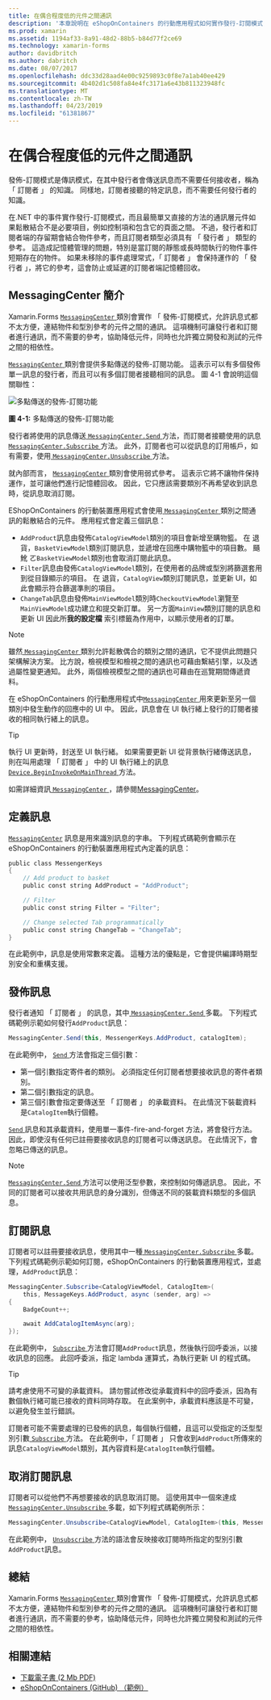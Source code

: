 ```yaml
---
title: 在偶合程度低的元件之間通訊
description: '本章說明在 eShopOnContainers 的行動應用程式如何實作發行-訂閱模式，讓不方便連結物件和型別參考的元件之間的訊息式通訊 '
ms.prod: xamarin
ms.assetid: 1194af33-8a91-48d2-88b5-b84d77f2ce69
ms.technology: xamarin-forms
author: davidbritch
ms.author: dabritch
ms.date: 08/07/2017
ms.openlocfilehash: ddc33d28aad4e00c9259893c0f8e7a1ab40ee429
ms.sourcegitcommit: 4b402d1c508fa84e4fc3171a6e43b811323948fc
ms.translationtype: MT
ms.contentlocale: zh-TW
ms.lasthandoff: 04/23/2019
ms.locfileid: "61381867"
---
```

# <a name="communicating-between-loosely-coupled-components"></a>在偶合程度低的元件之間通訊

發佈-訂閱模式是傳訊模式，在其中發行者會傳送訊息而不需要任何接收者，稱為 「 訂閱者 」 的知識。 同樣地，訂閱者接聽的特定訊息，而不需要任何發行者的知識。

在.NET 中的事件實作發行-訂閱模式，而且最簡單又直接的方法的通訊層元件如果鬆散結合不是必要項目，例如控制項和包含它的頁面之間。 不過，發行者和訂閱者端的存留期會結合物件參考，而且訂閱者類型必須具有 「 發行者 」 類型的參考。 這造成記憶體管理的問題，特別是當訂閱的靜態或長時間執行的物件事件短期存在的物件。 如果未移除的事件處理常式，「 訂閱者 」 會保持運作的 「 發行者 」，將它的參考，這會防止或延遲的訂閱者端記憶體回收。

## <a name="introduction-to-messagingcenter"></a>MessagingCenter 簡介

Xamarin.Forms [ `MessagingCenter` ](xref:Xamarin.Forms.MessagingCenter)類別會實作 「 發佈-訂閱模式，允許訊息式都不太方便，連結物件和型別參考的元件之間的通訊。 這項機制可讓發行者和訂閱者進行通訊，而不需要的參考，協助降低元件，同時也允許獨立開發和測試的元件之間的相依性。

[ `MessagingCenter` ](xref:Xamarin.Forms.MessagingCenter)類別會提供多點傳送的發佈-訂閱功能。 這表示可以有多個發佈單一訊息的發行者，而且可以有多個訂閱者接聽相同的訊息。 圖 4-1 會說明這個關聯性：

![](communicating-between-loosely-coupled-components-images/messagingcenter.png "多點傳送的發佈-訂閱功能")

**圖 4-1:** 多點傳送的發佈-訂閱功能

發行者將使用的訊息傳送[ `MessagingCenter.Send` ](xref:Xamarin.Forms.MessagingCenter.Send*)方法，而訂閱者接聽使用的訊息[ `MessagingCenter.Subscribe` ](xref:Xamarin.Forms.MessagingCenter.Subscribe*)方法。 此外，訂閱者也可以從訊息的訂用帳戶，如有需要，使用[ `MessagingCenter.Unsubscribe` ](xref:Xamarin.Forms.MessagingCenter.Unsubscribe*)方法。

就內部而言， [ `MessagingCenter` ](xref:Xamarin.Forms.MessagingCenter)類別會使用弱式參考。 這表示它將不讓物件保持運作，並可讓他們進行記憶體回收。 因此，它只應該需要類別不再希望收到訊息時，從訊息取消訂閱。

EShopOnContainers 的行動裝置應用程式會使用[ `MessagingCenter` ](xref:Xamarin.Forms.MessagingCenter)類別之間通訊的鬆散結合的元件。 應用程式會定義三個訊息：

-   `AddProduct`訊息由發佈`CatalogViewModel`類別的項目會新增至購物籃。 在 退貨，`BasketViewModel`類別訂閱訊息，並遞增在回應中購物籃中的項目數。 颾魤 ㄛ`BasketViewModel`類別也會取消訂閱此訊息。
-   `Filter`訊息由發佈`CatalogViewModel`類別，在使用者的品牌或型別將篩選套用到從目錄顯示的項目。 在 退貨，`CatalogView`類別訂閱訊息，並更新 UI，如此會顯示符合篩選準則的項目。
-   `ChangeTab`訊息由發佈`MainViewModel`類別時`CheckoutViewModel`瀏覽至`MainViewModel`成功建立和提交新訂單。 另一方面`MainView`類別訂閱的訊息和更新 UI 因此所**我的設定檔** 索引標籤為作用中，以顯示使用者的訂單。

> [!NOTE]
> 雖然[ `MessagingCenter` ](xref:Xamarin.Forms.MessagingCenter)類別允許鬆散偶合的類別之間的通訊，它不提供此問題只架構解決方案。 比方說，檢視模型和檢視之間的通訊也可藉由繫結引擎，以及透過屬性變更通知。 此外，兩個檢視模型之間的通訊也可藉由在巡覽期間傳遞資料。

在 eShopOnContainers 的行動應用程式中[`MessagingCenter` ](xref:Xamarin.Forms.MessagingCenter)用來更新至另一個類別中發生動作的回應中的 UI 中。 因此，訊息會在 UI 執行緒上發行的訂閱者接收的相同執行緒上的訊息。

> [!TIP]
> 執行 UI 更新時，封送至 UI 執行緒。 如果需要更新 UI 從背景執行緒傳送訊息，則在叫用處理 「 訂閱者 」 中的 UI 執行緒上的訊息[ `Device.BeginInvokeOnMainThread` ](xref:Xamarin.Forms.Device.BeginInvokeOnMainThread(System.Action))方法。

如需詳細資訊[ `MessagingCenter` ](xref:Xamarin.Forms.MessagingCenter)，請參閱[MessagingCenter](~/xamarin-forms/app-fundamentals/messaging-center.md)。

## <a name="defining-a-message"></a>定義訊息

[`MessagingCenter`](xref:Xamarin.Forms.MessagingCenter) 訊息是用來識別訊息的字串。 下列程式碼範例會顯示在 eShopOnContainers 的行動裝置應用程式內定義的訊息：

```csharp
public class MessengerKeys  
{  
    // Add product to basket  
    public const string AddProduct = "AddProduct";  

    // Filter  
    public const string Filter = "Filter";  

    // Change selected Tab programmatically  
    public const string ChangeTab = "ChangeTab";  
}
```

在此範例中，訊息是使用常數來定義。 這種方法的優點是，它會提供編譯時期型別安全和重構支援。

## <a name="publishing-a-message"></a>發佈訊息

發行者通知 「 訂閱者 」 的訊息，其中[ `MessagingCenter.Send` ](xref:Xamarin.Forms.MessagingCenter.Send*)多載。 下列程式碼範例示範如何發行`AddProduct`訊息：

```csharp
MessagingCenter.Send(this, MessengerKeys.AddProduct, catalogItem);
```

在此範例中， [ `Send` ](xref:Xamarin.Forms.MessagingCenter.Send*)方法會指定三個引數：

-   第一個引數指定寄件者的類別。 必須指定任何訂閱者想要接收訊息的寄件者類別。
-   第二個引數指定的訊息。
-   第三個引數會指定要傳送至 「 訂閱者 」 的承載資料。 在此情況下裝載資料是`CatalogItem`執行個體。

[ `Send` ](xref:Xamarin.Forms.MessagingCenter.Send*)訊息和其承載資料，使用單一事件-fire-and-forget 方法，將會發行方法。 因此，即使沒有任何已註冊要接收訊息的訂閱者可以傳送訊息。 在此情況下，會忽略已傳送的訊息。

> [!NOTE]
> [ `MessagingCenter.Send` ](xref:Xamarin.Forms.MessagingCenter.Send*)方法可以使用泛型參數，來控制如何傳遞訊息。 因此，不同的訂閱者可以接收共用訊息的身分識別，但傳送不同的裝載資料類型的多個訊息。

## <a name="subscribing-to-a-message"></a>訂閱訊息

訂閱者可以註冊要接收訊息，使用其中一種[ `MessagingCenter.Subscribe` ](xref:Xamarin.Forms.MessagingCenter.Subscribe*)多載。 下列程式碼範例示範如何訂閱，eShopOnContainers 的行動裝置應用程式，並處理，`AddProduct`訊息：

```csharp
MessagingCenter.Subscribe<CatalogViewModel, CatalogItem>(  
    this, MessageKeys.AddProduct, async (sender, arg) =>  
{  
    BadgeCount++;  

    await AddCatalogItemAsync(arg);  
});
```

在此範例中， [ `Subscribe` ](xref:Xamarin.Forms.MessagingCenter.Subscribe*)方法會訂閱`AddProduct`訊息，然後執行回呼委派，以接收訊息的回應。 此回呼委派，指定 lambda 運算式，為執行更新 UI 的程式碼。

> [!TIP]
> 請考慮使用不可變的承載資料。 請勿嘗試修改從承載資料中的回呼委派，因為有數個執行緒可能已接收的資料同時存取。 在此案例中，承載資料應該是不可變，以避免發生並行錯誤。

訂閱者可能不需要處理的已發佈的訊息，每個執行個體，且這可以受指定的泛型型別引數[ `Subscribe` ](xref:Xamarin.Forms.MessagingCenter.Subscribe*)方法。 在此範例中，「 訂閱者 」 只會收到`AddProduct`所傳來的訊息`CatalogViewModel`類別，其內容資料是`CatalogItem`執行個體。

## <a name="unsubscribing-from-a-message"></a>取消訂閱訊息

訂閱者可以從他們不再想要接收的訊息取消訂閱。 這使用其中一個來達成[ `MessagingCenter.Unsubscribe` ](xref:Xamarin.Forms.MessagingCenter.Unsubscribe*)多載，如下列程式碼範例所示：

```csharp
MessagingCenter.Unsubscribe<CatalogViewModel, CatalogItem>(this, MessengerKeys.AddProduct);
```

在此範例中， [ `Unsubscribe` ](xref:Xamarin.Forms.MessagingCenter.Unsubscribe*)方法的語法會反映接收訂閱時所指定的型別引數`AddProduct`訊息。

## <a name="summary"></a>總結

Xamarin.Forms [ `MessagingCenter` ](xref:Xamarin.Forms.MessagingCenter)類別會實作 「 發佈-訂閱模式，允許訊息式都不太方便，連結物件和型別參考的元件之間的通訊。 這項機制可讓發行者和訂閱者進行通訊，而不需要的參考，協助降低元件，同時也允許獨立開發和測試的元件之間的相依性。


## <a name="related-links"></a>相關連結

- [下載電子書 (2 Mb PDF)](https://aka.ms/xamarinpatternsebook)
- [eShopOnContainers (GitHub) （範例）](https://github.com/dotnet-architecture/eShopOnContainers)
